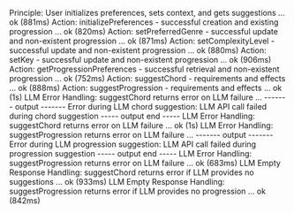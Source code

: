 Principle: User initializes preferences, sets context, and gets suggestions ... ok (881ms)
Action: initializePreferences - successful creation and existing progression ... ok (820ms)
Action: setPreferredGenre - successful update and non-existent progression ... ok (871ms)
Action: setComplexityLevel - successful update and non-existent progression ... ok (880ms)
Action: setKey - successful update and non-existent progression ... ok (906ms)
Action: getProgressionPreferences - successful retrieval and non-existent progression ... ok (752ms)
Action: suggestChord - requirements and effects ... ok (888ms)
Action: suggestProgression - requirements and effects ... ok (1s)
LLM Error Handling: suggestChord returns error on LLM failure ...
------- output -------
Error during LLM chord suggestion: LLM API call failed during chord suggestion
----- output end -----
LLM Error Handling: suggestChord returns error on LLM failure ... ok (1s)
LLM Error Handling: suggestProgression returns error on LLM failure ...
------- output -------
Error during LLM progression suggestion: LLM API call failed during progression suggestion
----- output end -----
LLM Error Handling: suggestProgression returns error on LLM failure ... ok (683ms)
LLM Empty Response Handling: suggestChord returns error if LLM provides no suggestions ... ok (933ms)
LLM Empty Response Handling: suggestProgression returns error if LLM provides no progression ... ok (842ms)